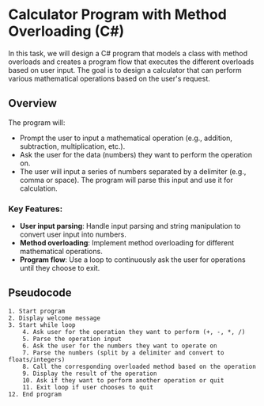 # Calculator Program with Method Overloading (C#)

In this task, we will design a C# program that models a class with method overloads and creates a program flow that executes the different overloads based on user input. The goal is to design a calculator that can perform various mathematical operations based on the user's request.

## Overview

The program will:

- Prompt the user to input a mathematical operation (e.g., addition, subtraction, multiplication, etc.).
- Ask the user for the data (numbers) they want to perform the operation on.
- The user will input a series of numbers separated by a delimiter (e.g., comma or space). The program will parse this input and use it for calculation.

### Key Features:

- **User input parsing**: Handle input parsing and string manipulation to convert user input into numbers.
- **Method overloading**: Implement method overloading for different mathematical operations.
- **Program flow**: Use a loop to continuously ask the user for operations until they choose to exit.

## Pseudocode

```plaintext
1. Start program
2. Display welcome message
3. Start while loop
    4. Ask user for the operation they want to perform (+, -, *, /)
    5. Parse the operation input
    6. Ask the user for the numbers they want to operate on
    7. Parse the numbers (split by a delimiter and convert to floats/integers)
    8. Call the corresponding overloaded method based on the operation
    9. Display the result of the operation
    10. Ask if they want to perform another operation or quit
    11. Exit loop if user chooses to quit
12. End program
```
